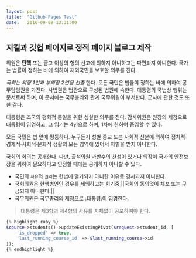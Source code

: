 ```yaml
---
layout: post
title:  "Github Pages Test"
date:   2016-09-09 13:31:00
---
```


## 지킬과 깃헙 페이지로 정적 페이지 블로그 제작

위원은 **탄핵** 또는 금고 이상의 형의 선고에 의하지 아니하고는 파면되지 아니한다. 국가는 법률이 정하는 바에 의하여 재외국민을 보호할 의무를 진다.

*국회는 의장 1인과 부의장 2인을 선출* 한다. 모든 국민은 법률이 정하는 바에 의하여 공무담임권을 가진다. 사법권은 법관으로 구성된 법원에 속한다. 대통령의 국법상 행위는 문서로써 하며, 이 문서에는 국무총리와 관계 국무위원이 부서한다. 군사에 관한 것도 또한 같다.

대통령은 조국의 평화적 통일을 위한 성실한 의무를 진다. 감사위원은 원장의 제청으로 대통령이 임명하고, 그 임기는 4년으로 하며, 1차에 한하여 중임할 수 있다.

모든 국민은 법 앞에 평등하다. 누구든지 성별·종교 또는 사회적 신분에 의하여 정치적·경제적·사회적·문화적 생활의 모든 영역에 있어서 차별을 받지 아니한다.

국회의 회의는 공개한다. 다만, 출석의원 과반수의 찬성이 있거나 의장이 국가의 안전보장을 위하여 필요하다고 인정할 때에는 공개하지 아니할 수 있다.

- 국민의 `자유`와 `권리`는 헌법에 열거되지 아니한 이유로 경시되지 아니한다. 
- 국회의원은 현행범인인 경우를 제외하고는 회기중 ||국회의 동의없이 체포 또는 구금되지 아니한다.||
- 국무위원은 국무총리의 제청으로 :대통령:이 임명한다.

> 대통령은 제3항과 제4항의 사유를 지체없이 공포하여야 한다.

```php
{% highlight ruby %}
$course->students()->updateExistingPivot($request->student_id, [
    'is_dropped' => true,
    'last_running_course_id' => $last_running_course->id
]);
{% endhighlight %}
```
